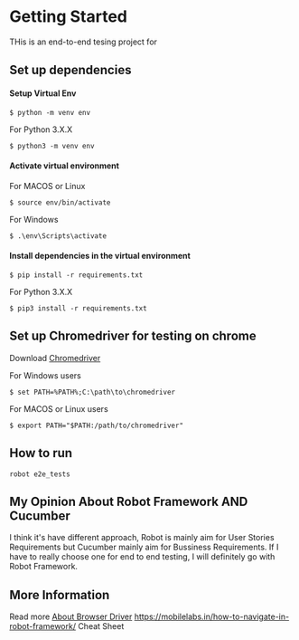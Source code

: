 # Getting Started

THis is an end-to-end tesing project for 

## Set up dependencies
#### Setup Virtual Env
```
$ python -m venv env
```
For Python 3.X.X
```
$ python3 -m venv env
```
#### Activate virtual environment
For MACOS or Linux
```
$ source env/bin/activate
```
For Windows
```
$ .\env\Scripts\activate
```
#### Install dependencies in the virtual environment
```
$ pip install -r requirements.txt
```
For Python 3.X.X
```
$ pip3 install -r requirements.txt
```

## Set up Chromedriver for testing on chrome
Download [Chromedriver](https://chromedriver.chromium.org/downloads)

For Windows users
```
$ set PATH=%PATH%;C:\path\to\chromedriver
```

For MACOS or Linux users
```
$ export PATH="$PATH:/path/to/chromedriver"
```

## How to run
```
robot e2e_tests
```

## My Opinion About Robot Framework AND Cucumber
I think it's have different approach, Robot is mainly aim for User Stories Requirements but Cucumber mainly aim for Bussiness Requirements.
If I have to really choose one for end to end testing, I will definitely go with Robot Framework.

## More Information
Read more [About Browser Driver](https://www.selenium.dev/documentation/getting_started/installing_browser_drivers/)
https://mobilelabs.in/how-to-navigate-in-robot-framework/
Cheat Sheet